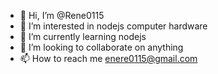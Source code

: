 - 👋 Hi, I’m @Rene0115
- 👀 I’m interested in nodejs computer hardware 
- 🌱 I’m currently learning nodejs 
- 💞️ I’m looking to collaborate on anything  
- 📫 How to reach me enere0115@gmail.com

<!---
Rene0115/Rene0115 is a ✨ special ✨ repository because its `README.md` (this file) appears on your GitHub profile.
You can click the Preview link to take a look at your changes.
--->
